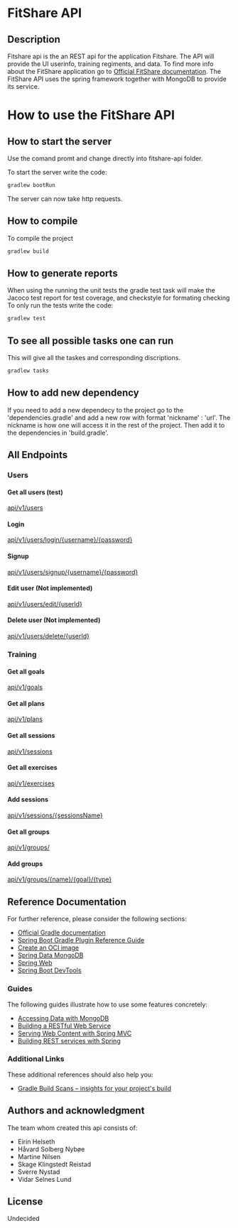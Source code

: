 # FitShare API

## Description
Fitshare api is the an REST api for the application Fitshare. The API will provide the UI userinfo, training regiments, and data.
To find more info about the FitShare application go to [Official FitShare documentation](https://gitlab.stud.idi.ntnu.no/tdt4140-2023/landsby-1/gruppe-14/fitshare-ui/-/blob/main/README.md). 
The FitShare API uses the spring framework together with MongoDB to provide its service.



# How to use the FitShare API

## How to start the server
Use the comand promt and change directly into fitshare-api folder.

To start the server write the code: 
```cmd
gradlew bootRun
```

The server can now take http requests.

## How to compile
To compile the project 
```cmd
gradlew build
```

## How to generate reports
When using the running the unit tests the gradle test task will make the Jacoco test report for test coverage, and checkstyle for formating checking
To only run the tests write the code:
```cmd
gradlew test
```

## To see all possible tasks one can run
This will give all the taskes and corresponding discriptions.
```cmd
gradlew tasks
```


## How to add new dependency
If you need to add a new dependecy to the project go to the 'dependencies.gradle' and add a new row with format 'nickname' : 'url'. The nickname is how one will access it in the rest of the project. Then add it to the dependencies in 'build.gradle'.

## All Endpoints

### Users

#### Get all users (test)

[api/v1/users](http://localhost:8080/api/v1/users)

#### Login

[api/v1/users/login/{username}/{password}](http://localhost:8080/api/v1/users/login/)

#### Signup

[api/v1/users/signup/{username}/{password}](http://localhost:8080/api/v1/users/signup/)
  
#### Edit user (Not implemented)

[api/v1/users/edit/{userId}](http://localhost:8080/api/v1/users/edit/)

#### Delete user (Not implemented)

[api/v1/users/delete/{userId}](http://localhost:8080/api/v1/users/delete/)
  
### Training

#### Get all goals

[api/v1/goals](http://localhost:8080/api/v1/goals)

#### Get all plans

[api/v1/plans](http://localhost:8080/api/v1/plans)

#### Get all sessions

[api/v1/sessions](http://localhost:8080/api/v1/sessions)

#### Get all exercises

[api/v1/exercises](http://localhost:8080/api/v1/exercises)

#### Add sessions

[api/v1/sessions/{sessionsName}](http://localhost:8080/api/v1/sessions/)

#### Get all groups

[api/v1/groups/](http://localhost:8080/api/v1/groups/)

#### Add groups

[api/v1/groups/{name}/{goal}/{type}](http://localhost:8080/api/v1/groups/)

## Reference Documentation

For further reference, please consider the following sections:

* [Official Gradle documentation](https://docs.gradle.org)
* [Spring Boot Gradle Plugin Reference Guide](https://docs.spring.io/spring-boot/docs/3.0.2/gradle-plugin/reference/html/)
* [Create an OCI image](https://docs.spring.io/spring-boot/docs/3.0.2/gradle-plugin/reference/html/#build-image)
* [Spring Data MongoDB](https://docs.spring.io/spring-boot/docs/3.0.2/reference/htmlsingle/#data.nosql.mongodb)
* [Spring Web](https://docs.spring.io/spring-boot/docs/3.0.2/reference/htmlsingle/#web)
* [Spring Boot DevTools](https://docs.spring.io/spring-boot/docs/3.0.2/reference/htmlsingle/#using.devtools)

### Guides
The following guides illustrate how to use some features concretely:

* [Accessing Data with MongoDB](https://spring.io/guides/gs/accessing-data-mongodb/)
* [Building a RESTful Web Service](https://spring.io/guides/gs/rest-service/)
* [Serving Web Content with Spring MVC](https://spring.io/guides/gs/serving-web-content/)
* [Building REST services with Spring](https://spring.io/guides/tutorials/rest/)

### Additional Links
These additional references should also help you:

* [Gradle Build Scans – insights for your project's build](https://scans.gradle.com#gradle)



## Authors and acknowledgment
The team whom created this api consists of:

* Eirin Helseth
* Håvard Solberg Nybøe
* Martine Nilsen
* Skage Klingstedt Reistad
* Sverre Nystad
* Vidar Selnes Lund

## License
Undecided